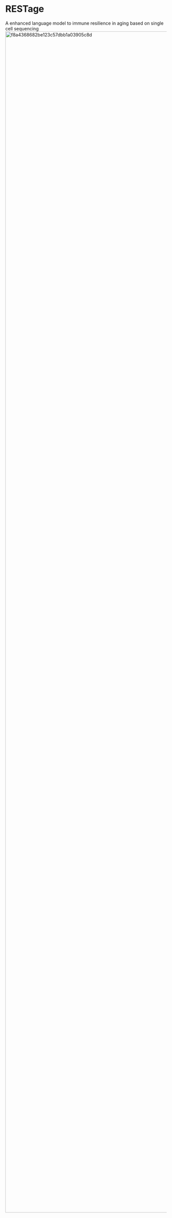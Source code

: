 # RESTage
A enhanced language model to immune resilience in aging based on single cell sequencing
<img width="3000" height="3679" alt="f8a4368682be123c57dbb1a03905c8d" src="https://github.com/user-attachments/assets/ea491c01-5558-45d6-9b74-77da4c4ada0f" />
